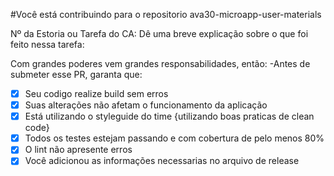 #Você está contribuindo para o repositorio ava30-microapp-user-materials

Nº da Estoria ou Tarefa do CA:
Dê uma breve explicação sobre o que foi feito nessa tarefa:

Com grandes poderes vem grandes responsabilidades, então:
-Antes de submeter esse PR, garanta que:

* [x] Seu codigo realize build sem erros
* [x] Suas alterações não afetam o funcionamento da aplicação
* [x] Está utilizando o styleguide do time {utilizando boas praticas de clean code}
* [x] Todos os testes estejam passando e com cobertura de pelo menos 80%
* [x] O lint não apresente erros
* [x] Você adicionou as informações necessarias no arquivo de release
